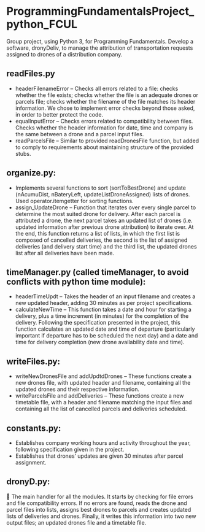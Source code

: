 # ProgrammingFundamentalsProject_python_FCUL

Group project, using Python 3, for Programming Fundamentals. Develop a software, dronyDeliv, to manage the attribution of transportation requests assigned to drones of a distribution company.

## readFiles.py
- headerFilenameError – Checks all errors related to a file: checks whether the file exists; checks whether the file is an adequate drones or parcels file; checks whether the filename of the file matches its header information. We chose to implement error checks beyond those asked, in order to better protect the code.
- equalInputError – Checks errors related to compatibility between files. Checks whether the header information for date, time and company is the same between a drone and a parcel input files.
- readParcelsFile – Similar to provided readDronesFile function, but added to comply to requirements about maintaining structure of the provided stubs.
## organize.py:
- Implements several functions to sort (sortToBestDrone) and update (nAcumuDist, nBateryLeft, updateListDroneAssigned) lists of drones. Used operator.itemgetter for sorting functions.
- assign_UpdateDrone – Function that iterates over every single parcel to determine the most suited drone for delivery. After each parcel is attributed a drone, the next parcel takes an updated list of
drones (i.e. updated information after previous drone attribution) to iterate over. At the end, this function returns a list of lists, in which the first list is composed of cancelled deliveries, the second is the list of assigned deliveries (and delivery start time) and the third list, the updated drones list after all deliveries have been made.
## timeManager.py (called timeManager, to avoid conflicts with python time module):
- headerTimeUpdt – Takes the header of an input filename and creates a new updated header, adding 30 minutes as per project specifications.
- calculateNewTime – This function takes a date and hour for starting a delivery, plus a time increment (in minutes) for the completion of the delivery. Following the specification presented in the project, this function calculates an updated date and time of departure (particularly important if departure has to be scheduled the next day) and a date and time for delivery completion (new drone availability date and time).
## writeFiles.py:
- writeNewDronesFile and addUpdtdDrones – These functions create a new drones file, with updated header and filename, containing all the updated drones and their respective information.
- writeParcelsFile and addDeliveries – These functions create a new timetable file, with a header and filename matching the input files and containing all the list of cancelled parcels and deliveries scheduled.
## constants.py:
- Establishes company working hours and activity throughout the year, following specification given in the project.
- Establishes that drones’ updates are given 30 minutes after parcel assignment.
## dronyD.py:
 The main handler for all the modules. It starts by checking for file errors and file compatibility errors. If no errors are found, reads the drone and parcel files into lists, assigns best drones to parcels and creates updated lists of deliveries and drones. Finally, it writes this information into two new output files; an updated drones file and a timetable file.
